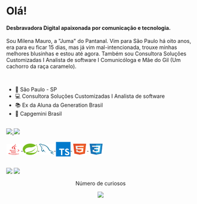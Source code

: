 # Olá! 

####  Desbravadora Digital apaixonada por comunicação e tecnologia.
Sou Milena Mauro, a "Juma" do Pantanal.
Vim para São Paulo há oito anos, era para eu ficar 15 dias, mas já vim mal-intencionada, trouxe minhas melhores blusinhas e estou até agora. Também sou Consultora Soluções Customizadas I Analista de software I Comunicóloga e Mãe do Gil (Um cachorro da raça caramelo). 
  
 <br>
  
- 📍  São Paulo - SP
- 💻 Consultora Soluções Customizadas I Analista de software
- 📚 Ex da Aluna da Generation Brasil
- 💼 Capgemini Brasil
 
  
<br>
  
<div>
  <a href="https://github.com/milenamauro">
  <img height="150em" src="https://github-readme-stats.vercel.app/api?username=milenamauro&show_icons=true&theme=dark&include_all_commits=true&count_private=true"/>
  <img height="150em" src="https://github-readme-stats.vercel.app/api/top-langs/?username=milenamauro&layout=compact&langs_count=7&theme=dark"/>
</div>

<div style="display: inline_block"><br>
  <img align="center" alt="milenamauro-Js" height="30" width="40" src="https://raw.githubusercontent.com/devicons/devicon/master/icons/java/java-plain.svg">
  <img align="center" alt="milenamauro-Js" height="30" width="40" src="https://raw.githubusercontent.com/devicons/devicon/master/icons/spring/spring-original.svg">
    <img align="center" alt="milenamauro-Js" height="30" width="40" src="https://raw.githubusercontent.com/devicons/devicon/master/icons/mysql/mysql-plain.svg">
  <img align="center" alt="milenamauro height="41" width="40" src="https://raw.githubusercontent.com/devicons/devicon/master/icons/typescript/typescript-plain.svg">
  <img align="center" alt="milenamauro-HTML" height="30" width="40" src="https://raw.githubusercontent.com/devicons/devicon/master/icons/html5/html5-original.svg">
  <img align="center" alt="milenamauro" height="30" width="40" src="https://raw.githubusercontent.com/devicons/devicon/master/icons/css3/css3-original.svg">
</div>
  
 ##
  
<div> 
  <a href="https://www.instagram.com/milenamauro/" target="_blank"><img src="https://img.shields.io/badge/-Instagram-%23E4405F?style=for-the-badge&logo=instagram&logoColor=white" target="_blank"></a>
  <a href="https://www.linkedin.com/in/milenamauro/" target="_blank"><img src="https://img.shields.io/badge/-LinkedIn-%230077B5?style=for-the-badge&logo=linkedin&logoColor=white" target="_blank"></a> 
  
</div>

<p align="center"> Número de curiosos </p>
<p align="center">   <img alingn="center" src="https://profile-counter.glitch.me/SeuPerfildoGitHub/count.svg" /></p>

